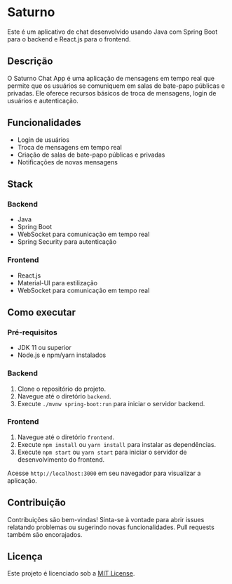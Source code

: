 # Saturno

Este é um aplicativo de chat desenvolvido usando Java com Spring Boot para o backend e React.js para o frontend.

## Descrição

O Saturno Chat App é uma aplicação de mensagens em tempo real que permite que os usuários se comuniquem em salas de bate-papo públicas e privadas. Ele oferece recursos básicos de troca de mensagens, login de usuários e autenticação.

## Funcionalidades

- Login de usuários
- Troca de mensagens em tempo real
- Criação de salas de bate-papo públicas e privadas
- Notificações de novas mensagens

## Stack

### Backend
- Java
- Spring Boot
- WebSocket para comunicação em tempo real
- Spring Security para autenticação

### Frontend
- React.js
- Material-UI para estilização
- WebSocket para comunicação em tempo real

## Como executar

### Pré-requisitos
- JDK 11 ou superior
- Node.js e npm/yarn instalados

### Backend
1. Clone o repositório do projeto.
2. Navegue até o diretório `backend`.
3. Execute `./mvnw spring-boot:run` para iniciar o servidor backend.

### Frontend
1. Navegue até o diretório `frontend`.
2. Execute `npm install` ou `yarn install` para instalar as dependências.
3. Execute `npm start` ou `yarn start` para iniciar o servidor de desenvolvimento do frontend.

Acesse `http://localhost:3000` em seu navegador para visualizar a aplicação.

## Contribuição

Contribuições são bem-vindas! Sinta-se à vontade para abrir issues relatando problemas ou sugerindo novas funcionalidades. Pull requests também são encorajados.

## Licença

Este projeto é licenciado sob a [MIT License](LICENSE).
